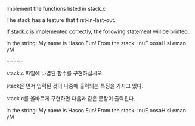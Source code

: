 Implement the functions listed in stack.c

The stack has a feature that first-in-last-out.

If stack.c is implemented correctly, the following statement will be printed.

In the string: My name is Hasoo Eun!
From the stack: !nuE oosaH si eman yM

=====

stack.c 파일에 나열된 함수를 구현하십시오.

stack은 먼저 입력된 것이 나중에 출력되는 특징을 가지고 있다.

stack.c를 올바르게 구현하면 다음과 같은 문장이 출력된다.

In the string: My name is Hasoo Eun!
From the stack: !nuE oosaH si eman yM